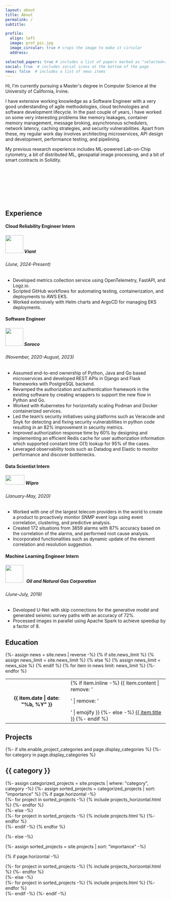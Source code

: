 ```yaml
---
layout: about
title: About
permalink: /
subtitle: 

profile:
  align: left
  image: prof_pic.jpg
  image_circular: true # crops the image to make it circular
  address: 

selected_papers: true # includes a list of papers marked as "selected={true}"
social: true  # includes social icons at the bottom of the page
news: false  # includes a list of news items
---
```

Hi, I'm currently pursuing a Master's degree in Computer Science at the University of California, Irvine.

I have extensive working knowledge as a Software Engineer with a very good understanding of agile methodologies, cloud technologies and software development lifecycle. In the past couple of years, I have worked on some very interesting problems like memory leakages, container memory management, message broking, asynchronous schedulers, network latency, caching strategies, and security vulnerabilities. Apart from these, my regular work day involves architecting microservices, API design and development, performance testing, and pipelining.
 
My previous research experience includes ML-powered Lab-on-Chip cytometry, a bit of distributed ML, geospatial image processing, and a bit of smart contracts in Solidity.

<br>
<br>
<br>
<br>
<br>
<br>

<h2> Experience </h2>
<div class="timeline">
  <div class="outer">
    <div class="title-cards">
      <div class="info">
        <h4 class="title">Cloud Reliability Engineer Intern</h4>
        <h5 class="title"><img src="https://images.g2crowd.com/uploads/product/image/large_detail/large_detail_2b36d228e7516167b88d701d8ebe8158/viant-technology-llc-viant-technology.png" width="56px" height="56px"><b> Viant</b></h5>
        <h6 class="exper-card"><i>(June, 2024-Present)</i></h6>
        <ul>
          <li>Developed metrics collection service using OpenTelemetry, FastAPI, and Logz.io.
          </li>
          <li>Scripted GitHub workflows for automating testing, containerization, and deployments to AWS EKS.
          </li>
          <li>Worked extensively with Helm charts and ArgoCD for managing EKS deployments.
          </li>
        </ul>
      </div>
    </div>
    <div class="title-cards">
      <div class="info">
        <h4 class="title">Software Engineer</h4>
        <h5 class="title"><img src="https://soroco.com/wp-content/uploads/2021/08/logo-icon.svg" width="56px" height="56px"><b> Soroco</b></h5>
        <h6 class="exper-card"><i>(November, 2020-August, 2023)</i></h6>
        <ul>
          <li>Assumed end-to-end ownership of Python, Java and Go based microservices and developed REST APIs in Django and Flask frameworks with PostgreSQL backend.
          </li>
          <li>Revamped the authorization and authentication framework in the existing software by creating wrappers to support the new flow in Python and Go.
          </li>
          <li>Worked with Kubernetes for horizontally scaling Podman and Docker containerized services.
          </li>
          <li>Led the team’s security initiatives using platforms such as Veracode and Snyk for detecting and fixing security vulnerabilities in python code resulting in an 82% improvement in security metrics.
          </li>
          <li>Improved authorization response time by 60% by designing and implementing an efficient Redis cache for user authorization information which supported constant time O(1) lookup for 95% of the cases.
          </li>
          <li>Leveraged observability tools such as Datadog and Elastic to monitor performance and discover bottlenecks.</li>
        </ul>
      </div>
    </div>
    <div class="title-cards">
      <div class="info">
        <h4 class="title">Data Scientist Intern</h4>
        <h5 class="title"><img src="https://www.wipro.com/content/dam/nexus/en/wipro-logo-new-og-502x263.jpg" width="60px" height="30px"><b> Wipro</b></h5>
        <h6 class="exper-card"><i>(January-May, 2020)</i></h6>
        <ul>
          <li>Worked with one of the largest telecom providers in the world to create a product to proactively monitor 
              SNMP event logs using event correlation, clustering, and predictive analysis.
          </li>
          <li>Created 172 situations from 3859 alarms with 87% accuracy based on the correlation of the alarms, and
              performed root cause analysis.
          </li>
          <li>Incorporated functionalities such as dynamic update of the element correlation and resolution suggestion.
          </li>
        </ul>
      </div>
    </div>
    <div class="title-cards">
      <div class="info">
        <h4 class="title">Machine Learning Engineer Intern</h4>
        <h5 class="title"><img src="https://upload.wikimedia.org/wikipedia/en/thumb/9/9a/ONGC_Logo.svg/1200px-ONGC_Logo.svg.png" width="56px" height="56px" style="margin-right:10px;"><b>Oil and Natural Gas Corporation</b></h5>
        <h6 class="exper-card"><i>(June-July, 2019)</i></h6>
        <ul>
          <li>Developed U-Net with skip connections for the generative model and generated seismic survey paths with an 
              accuracy of 72%.
          </li>
          <li>Processed images in parallel using Apache Spark to achieve speedup by a factor of 8.
          </li>
        </ul>
      </div>
    </div>
    <!-- <div class="card">
      <div class="info">
        <h3 class="title">Title 4</h3>
        <p>Lorem ipsum dolor sit amet, consectetur adipiscing elit, sed do eiusmod tempor incididunt ut labore et dolore magna aliqua. Ut enim ad minim veniam, quis nostrud exercitation ullamco laboris nisi ut aliquip ex ea commodo consequat. </p>
      </div>
    </div>
    <div class="card">
      <div class="info">
        <h3 class="title">Title 5</h3>
        <p>Lorem ipsum dolor sit amet, consectetur adipiscing elit, sed do eiusmod tempor incididunt ut labore et dolore magna aliqua. Ut enim ad minim veniam, quis nostrud exercitation ullamco laboris nisi ut aliquip ex ea commodo consequat. </p>
      </div>
    </div> -->
  </div>
</div>
<h2> Education </h2>
  <table class="table table-sm table-borderless">
              {%- assign news = site.news | reverse -%}
              {% if site.news_limit %}
              {% assign news_limit = site.news_limit %}
              {% else %}
              {% assign news_limit = news_size %}
              {% endif %}
              {% for item in news limit: news_limit %} 
                <tr>
                  <th scope="row">{{ item.date | date: "%b, %Y" }}</th>
                  <td>
                    {% if item.inline -%} 
                      {{ item.content | remove: '<p>' | remove: '</p>' | emojify }}
                    {%- else -%} 
                      <a class="news-title" href="{{ item.url | relative_url }}">{{ item.title }}</a>
                    {%- endif %} 
                  </td>
                </tr>
              {%- endfor %} 
              </table>
<h2> Projects </h2>

<!-- pages/projects.md -->
<div class="projects">
{%- if site.enable_project_categories and page.display_categories %}
  <!-- Display categorized projects -->
  {%- for category in page.display_categories %}
  <h2 class="category">{{ category }}</h2>
  {%- assign categorized_projects = site.projects | where: "category", category -%}
  {%- assign sorted_projects = categorized_projects | sort: "importance" %}
  <!-- Generate cards for each project -->
  {% if page.horizontal -%}
  <div class="container">
    <div class="row row-cols-2">
    {%- for project in sorted_projects -%}
      {% include projects_horizontal.html %}
    {%- endfor %}
    </div>
  </div>
  {%- else -%}
  <div class="grid">
    {%- for project in sorted_projects -%}
      {% include projects.html %}
    {%- endfor %}
  </div>
  {%- endif -%}
  {% endfor %}

{%- else -%}
<!-- Display projects without categories -->
  {%- assign sorted_projects = site.projects | sort: "importance" -%}
  <!-- Generate cards for each project -->
  {% if page.horizontal -%}
  <div class="container">
    <div class="row row-cols-2">
    {%- for project in sorted_projects -%}
      {% include projects_horizontal.html %}
    {%- endfor %}
    </div>
  </div>
  {%- else -%}
  <div class="grid">
    {%- for project in sorted_projects -%}
      {% include projects.html %}
    {%- endfor %}
  </div>
  {%- endif -%}
{%- endif -%}
</div>
